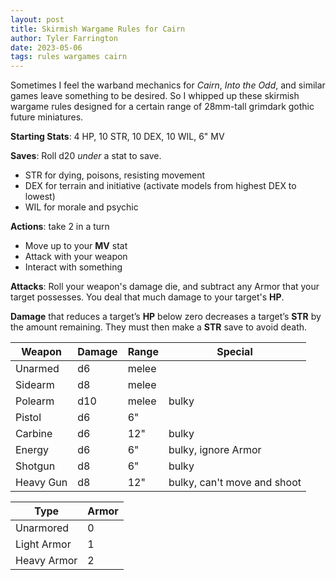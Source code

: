 ```yaml
---
layout: post
title: Skirmish Wargame Rules for Cairn
author: Tyler Farrington
date: 2023-05-06
tags: rules wargames cairn
---
```


Sometimes I feel the warband mechanics for *Cairn*, *Into the Odd*, and similar games leave something to be desired. So I whipped up these skirmish wargame rules designed for a certain range of 28mm-tall grimdark gothic future miniatures.

**Starting Stats**: 4 HP, 10 STR, 10 DEX, 10 WIL, 6" MV

**Saves**: Roll d20 *under* a stat to save.

- STR for dying, poisons, resisting movement
- DEX for terrain and initiative (activate models from highest DEX to lowest)
- WIL for morale and psychic

**Actions**: take 2 in a turn

- Move up to your **MV** stat
- Attack with your weapon
- Interact with something

**Attacks**: Roll your weapon's damage die, and subtract any Armor that your target possesses. You deal that much damage to your target's **HP**.

**Damage** that reduces a target’s **HP** below zero decreases a target’s **STR** by the amount remaining. They must then make a **STR** save to avoid death.

| Weapon    | Damage | Range | Special                     |
|-----------|--------|-------|-----------------------------|
| Unarmed   | d6     | melee |                             |
| Sidearm   | d8     | melee |                             |
| Polearm   | d10    | melee | bulky                       |
| Pistol    | d6     | 6"    |                             |
| Carbine   | d6     | 12"   | bulky                       |
| Energy    | d6     | 6"    | bulky, ignore Armor         |
| Shotgun   | d8     | 6"    | bulky                       |
| Heavy Gun | d8     | 12"   | bulky, can't move and shoot |

| Type        | Armor |
|-------------|-------|
| Unarmored   | 0     |
| Light Armor | 1     |
| Heavy Armor | 2     |
